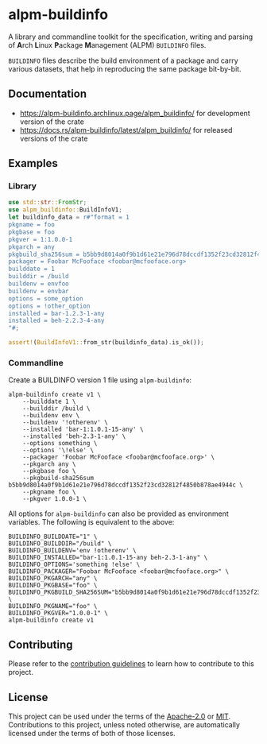 # alpm-buildinfo

A library and commandline toolkit for the specification, writing and parsing of **A**rch **L**inux **P**ackage **M**anagement (ALPM) `BUILDINFO` files.

`BUILDINFO` files describe the build environment of a package and carry various datasets, that help in reproducing the same package bit-by-bit.

## Documentation

* <https://alpm-buildinfo.archlinux.page/alpm_buildinfo/> for development version of the crate
* <https://docs.rs/alpm-buildinfo/latest/alpm_buildinfo/> for released versions of the crate

## Examples

### Library

```rust
use std::str::FromStr;
use alpm_buildinfo::BuildInfoV1;
let buildinfo_data = r#"format = 1
pkgname = foo
pkgbase = foo
pkgver = 1:1.0.0-1
pkgarch = any
pkgbuild_sha256sum = b5bb9d8014a0f9b1d61e21e796d78dccdf1352f23cd32812f4850b878ae4944c
packager = Foobar McFooface <foobar@mcfooface.org>
builddate = 1
builddir = /build
buildenv = envfoo
buildenv = envbar
options = some_option
options = !other_option
installed = bar-1.2.3-1-any
installed = beh-2.2.3-4-any
"#;

assert!(BuildInfoV1::from_str(buildinfo_data).is_ok());
```

### Commandline

Create a BUILDINFO version 1 file using `alpm-buildinfo`:

```shell
alpm-buildinfo create v1 \
    --builddate 1 \
    --builddir /build \
    --buildenv env \
    --buildenv '!otherenv' \
    --installed 'bar-1:1.0.1-15-any' \
    --installed 'beh-2.3-1-any' \
    --options something \
    --options '\!else' \
    --packager 'Foobar McFooface <foobar@mcfooface.org>' \
    --pkgarch any \
    --pkgbase foo \
    --pkgbuild-sha256sum b5bb9d8014a0f9b1d61e21e796d78dccdf1352f23cd32812f4850b878ae4944c \
    --pkgname foo \
    --pkgver 1.0.0-1 \
```

All options for `alpm-buildinfo` can also be provided as environment variables. The following is equivalent to the above:

```shell
BUILDINFO_BUILDDATE="1" \
BUILDINFO_BUILDDIR="/build" \
BUILDINFO_BUILDENV='env !otherenv' \
BUILDINFO_INSTALLED="bar-1:1.0.1-15-any beh-2.3-1-any" \
BUILDINFO_OPTIONS='something !else' \
BUILDINFO_PACKAGER="Foobar McFooface <foobar@mcfooface.org>" \
BUILDINFO_PKGARCH="any" \
BUILDINFO_PKGBASE="foo" \
BUILDINFO_PKGBUILD_SHA256SUM="b5bb9d8014a0f9b1d61e21e796d78dccdf1352f23cd32812f4850b878ae4944c" \
BUILDINFO_PKGNAME="foo" \
BUILDINFO_PKGVER="1.0.0-1" \
alpm-buildinfo create v1
```

## Contributing

Please refer to the [contribution guidelines](CONTRIBUTING.md) to learn how to contribute to this project.

## License

This project can be used under the terms of the [Apache-2.0] or [MIT].
Contributions to this project, unless noted otherwise, are automatically licensed under the terms of both of those licenses.

[Apache-2.0]: LICENSES/Apache-2.0.txt
[MIT]: LICENSES/MIT.txt
